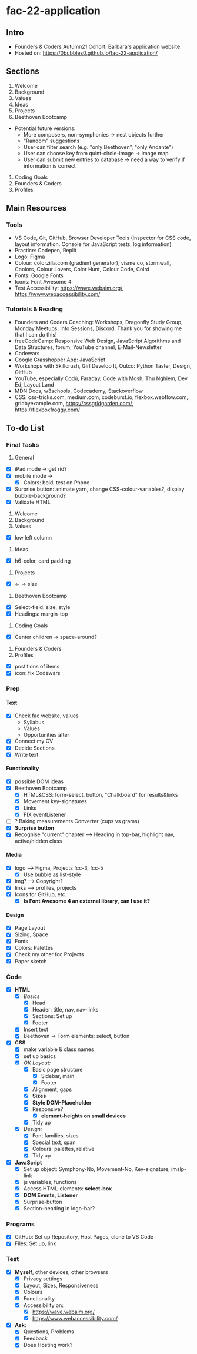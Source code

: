 # fac-22-application

## Intro

* Founders &amp; Coders Autumn21 Cohort: Barbara's application website.
* Hosted on: <https://0bubbles0.github.io/fac-22-application/>

## Sections
1. Welcome
1. Background
1. Values
1. Ideas
1. Projects
1. Beethoven Bootcamp
  * Potential future versions:
    * More composers, non-symphonies &rarr; nest objects further
    * "Random" suggestions
    * User can filter search (e.g. "only Beethoven", "only Andante")
    * User can choose key from quint-circle-image &rarr; image map
    * User can submit new entries to database &rarr; need a way to verify if information is correct
1. Coding Goals
1. Founders & Coders
1. Profiles

## Main Resources

### Tools

* VS Code, Git, GitHub, Browser Developer Tools (Inspector for CSS code, layout information. Console for JavaScript tests, log information)
* Practice: Codepen, Replit
* Logo: Figma
* Colour: colorzilla.com (gradient generator), visme.co, stormwall, Coolors, Colour Lovers, Color Hunt, Colour Code, Colrd
* Fonts: Google Fonts
* Icons: Font Awesome 4
* Test Accessibility:  <https://wave.webaim.org/>, <https://www.webaccessibility.com/>

### Tutorials & Reading

* Founders and Coders Coaching: Workshops, Dragonfly Study Group, Monday Meetups, Info Sessions, Discord. Thank you for showing me that I can do this!
* freeCodeCamp: Responsive Web Design, JavaScript Algorithms and Data Structures, forum, YouTube channel, E-Mail-Newsletter
* Codewars
* Google Grasshopper App: JavaScript
* Workshops with Skillcrush, Girl Develop It, Outco: Python Taster, Design, GitHub
* YouTube, especially Codú, Faraday, Code with Mosh, Thu Nghiem, Dev Ed, Layout Land
* MDN Docs, w3schools, Codecademy, Stackoverflow
* CSS: css-tricks.com, medium.com, codeburst.io, flexbox.webflow.com, gridbyexample.com, <https://cssgridgarden.com/>, <https://flexboxfroggy.com/>

## To-do List

### Final Tasks

1. General
  - [x] iPad mode &rarr; get rid?
  - [x] mobile mode &rarr; 
    - [x] Colors: bold, test on Phone
  - [x] Surprise button: animate yarn, change CSS-colour-variables?, display bubble-background?
  - [x] Validate HTML
1. Welcome
1. Background
1. Values
  - [x] low left column
1. Ideas
  - [x] h6-color, card padding
1. Projects
  - [x] &larr; &rarr; size
1. Beethoven Bootcamp
  - [x] Select-field: size, style
  - [x] Headings: margin-top
1. Coding Goals
  - [x] Center children &rarr; space-around?
1. Founders & Coders
1. Profiles
  - [x] postitions of items
  - [x] icon: fix Codewars

### Prep

#### Text

- [x] Check fac website, values
  * Syllabus
  * Values
  * Opportunities after
- [x] Connect my CV
- [x] Decide Sections
- [x] Write text

#### Functionality

- [x] possible DOM ideas
- [x] Beethoven Bootcamp
  - [x] HTML&CSS: form-select, button, "Chalkboard" for results&links
  - [x] Movement key-signatures
  - [x] Links
  - [x] FIX eventListener
- [ ] ? Baking measurements Converter (cups vs grams)
- [x] **Surprise button**
- [x] Recognise "current" chapter --> Heading in top-bar, highlight nav, active/hidden class

#### Media

- [x] logo --> Figma, Projects fcc-3, fcc-5
  - [x] Use bubble as list-style
- [x] img? --> Copyright?
- [x] links --> profiles, projects
- [x] Icons for GitHub, etc.
  - [x] **Is Font Awesome 4 an external library, can I use it?**

#### Design

- [x] Page Layout
- [x] Sizing, Space
- [x] Fonts
- [x] Colors: Palettes
- [x] Check my other fcc Projects
- [x] Paper sketch

### Code

- [x] **HTML**
  - [x] *Basics*
    - [x] Head
    - [x] Header: title, nav, nav-links
    - [x] Sections: Set up
    - [x] Footer
  - [x] Insert text
  - [x] Beethoven -> Form elements: select, button
- [x] **CSS**
  - [x] make variable & class names
  - [x] set up basics
  - [x] *OK Layout:*
    - [x] Basic page structure
      - [x] Sidebar, main
      - [x] Footer
    - [x] Alignment, gaps
    - [x] **Sizes**
    - [x] **Style DOM-Placeholder**
    - [x] Responsive?
      - [x] **element-heights on small devices**
    - [x] Tidy up
  - [x] *Design:*
    - [x] Font families, sizes
    - [x] Special text, span
    - [x] Colours: palettes, relative
    - [x] Tidy up
- [x] **JavaScript**
  - [x] Set up object: Symphony-No, Movement-No, Key-signature, imslp-link
  - [x] js variables, functions
  - [x] Access HTML-elements: **select-box**
  - [x] **DOM Events, Listener**
  - [x] Surprise-button
  - [x] Section-heading in logo-bar?

### Programs

- [x] GitHub: Set up Repository, Host Pages, clone to VS Code
- [x] Files: Set up, link

### Test

- [x] **Myself**, other devices, other browsers
  - [x] Privacy settings
  - [x] Layout, Sizes, Responsiveness
  - [x] Colours
  - [x] Functionality
  - [x] Accessibility on:
    - [x] <https://wave.webaim.org/>
    - [x] <https://www.webaccessibility.com/>
- [x] **Ask:**
  - [x] Questions, Problems
  - [x] Feedback
  - [x] Does Hosting work?